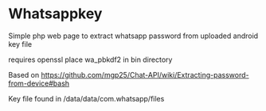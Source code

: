 # Whatsappkey

Simple php web page to extract whatsapp password from uploaded android key file

requires openssl
place wa_pbkdf2 in bin directory

Based on 
https://github.com/mgp25/Chat-API/wiki/Extracting-password-from-device#bash

Key file found in /data/data/com.whatsapp/files
